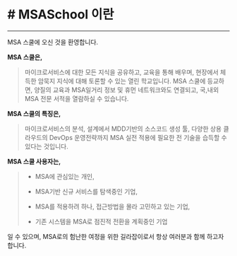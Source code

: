 #   # MSASchool 이란
---
MSA 스쿨에 오신 것을 환영합니다.

**MSA 스쿨은,**

> 마이크로서비스에 대한 모든 지식을 공유하고, 교육을 통해 배우며, 현장에서 체득한 암묵지 지식에 대해 토론할 수 
> 있는 열린 학교입니다. MSA 스쿨에 등교하면, 양질의 교육과 MSA일거리 정보 및 휴먼 네트워크와도 연결되고, 
> 국,내외 MSA 전문 서적을 열람하실 수 있습니다.

**MSA 스쿨의 특징은,**

> 마이크로서비스의 분석, 설계에서 MDD기반의 소스코드 생성 툴, 다양한 상용 클라우드의 DevOps 운영전략까지 
> MSA 실전 적용에 필요한 전 기술을 습득할 수 있다는 것입니다.

**MSA 스쿨 사용자는,**

> - MSA에 관심있는 개인,
>
> - MSA기반 신규 서비스를 탐색중인 기업,
>
> - MSA를 적용하려 하나, 접근방법을 몰라 고민하고 있는 기업,
>
> - 기존 시스템을 MSA로 점진적 전환을 계획중인 기업

일 수 있으며, MSA로의 험난한 여정을 위한 길라잡이로서 항상 여러분과 함께 하고자 합니다.